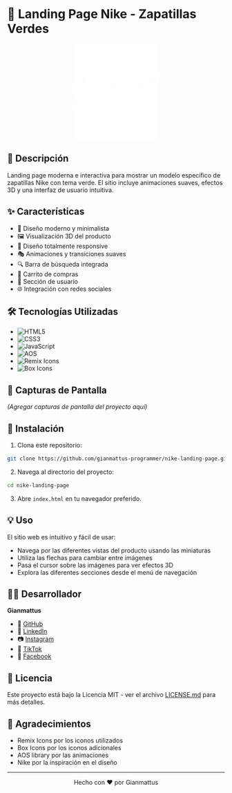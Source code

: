 # 👟 Landing Page Nike - Zapatillas Verdes

<div align="center">
  <img src="images/logo.png" alt="Nike Logo" width="200">
</div>

## 📝 Descripción

Landing page moderna e interactiva para mostrar un modelo específico de zapatillas Nike con tema verde. El sitio incluye animaciones suaves, efectos 3D y una interfaz de usuario intuitiva.

## ✨ Características

- 🎨 Diseño moderno y minimalista
- 🖼️ Visualización 3D del producto
- 📱 Diseño totalmente responsive
- 🎭 Animaciones y transiciones suaves
- 🔍 Barra de búsqueda integrada
- 🛒 Carrito de compras
- 👤 Sección de usuario
- 🌐 Integración con redes sociales

## 🛠️ Tecnologías Utilizadas

- ![HTML5](https://img.shields.io/badge/HTML5-E34F26?style=flat&logo=html5&logoColor=white)
- ![CSS3](https://img.shields.io/badge/CSS3-1572B6?style=flat&logo=css3&logoColor=white)
- ![JavaScript](https://img.shields.io/badge/JavaScript-F7DF1E?style=flat&logo=javascript&logoColor=black)
- ![AOS](https://img.shields.io/badge/AOS-Animate%20On%20Scroll-brightgreen)
- ![Remix Icons](https://img.shields.io/badge/Remix-Icons-blue)
- ![Box Icons](https://img.shields.io/badge/Box-Icons-lightgrey)

## 📸 Capturas de Pantalla

*(Agregar capturas de pantalla del proyecto aquí)*

## 🚀 Instalación

1. Clona este repositorio:
```bash
git clone https://github.com/gianmattus-programmer/nike-landing-page.git
```

2. Navega al directorio del proyecto:
```bash
cd nike-landing-page
```

3. Abre `index.html` en tu navegador preferido.

## 💡 Uso

El sitio web es intuitivo y fácil de usar:
- Navega por las diferentes vistas del producto usando las miniaturas
- Utiliza las flechas para cambiar entre imágenes
- Pasa el cursor sobre las imágenes para ver efectos 3D
- Explora las diferentes secciones desde el menú de navegación

## 👨‍💻 Desarrollador

**Gianmattus**
- 💼 [GitHub](https://github.com/gianmattus-programmer)
- 🔗 [LinkedIn](Tu_LinkedIn)
- 📷 [Instagram](Tu_Instagram)
- 📱 [TikTok](Tu_TikTok)
- 👥 [Facebook](Tu_Facebook)

## 📄 Licencia

Este proyecto está bajo la Licencia MIT - ver el archivo [LICENSE.md](LICENSE.md) para más detalles.

## 🙏 Agradecimientos

- Remix Icons por los iconos utilizados
- Box Icons por los iconos adicionales
- AOS library por las animaciones
- Nike por la inspiración en el diseño

---
<div align="center">
  Hecho con ❤️ por Gianmattus
</div>